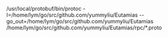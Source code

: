 /usr/local/protobuf/bin/protoc -I=/home/lym/go/src/github.com/yummyliu/Eutamias --go_out=/home/lym/go/src/github.com/yummyliu/Eutamias /home/lym/go/src/github.com/yummyliu/Eutamias/rpc/*.proto
